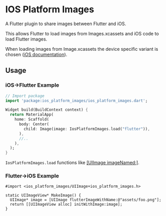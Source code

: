 # IOS Platform Images

A Flutter plugin to share images between Flutter and iOS.

This allows Flutter to load images from Images.xcassets and iOS code to load
Flutter images.

When loading images from Image.xcassets the device specific variant is chosen
([iOS documentation](https://developer.apple.com/design/human-interface-guidelines/ios/icons-and-images/image-size-and-resolution/)).

## Usage

### iOS->Flutter Example

``` dart
// Import package
import 'package:ios_platform_images/ios_platform_images.dart';

Widget build(BuildContext context) {
  return MaterialApp(
    home: Scaffold(
      body: Center(
        child: Image(image: IosPlatformImages.load("flutter")),
      ),
      //..
    ),
  );
}
```

`IosPlatformImages.load` functions like [[UIImage imageNamed:]](https://developer.apple.com/documentation/uikit/uiimage/1624146-imagenamed).

### Flutter->iOS Example

```objc
#import <ios_platform_images/UIImage+ios_platform_images.h>

static UIImageView* MakeImage() {
  UIImage* image = [UIImage flutterImageWithName:@"assets/foo.png"];
  return [[UIImageView alloc] initWithImage:image];
}
```
